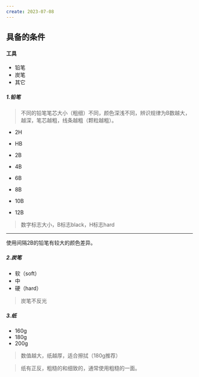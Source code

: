```yaml
---
create: 2023-07-08
---
```

## 具备的条件

#### 工具

* 铅笔
* 炭笔
* 其它

##### 1.铅笔

> 不同的铅笔笔芯大小（粗细）不同，颜色深浅不同，辨识规律为B数越大，越深，笔芯越粗，线条越粗（颗粒越粗）。

* 2H

* HB

* 2B

* 4B

* 6B
* 8B
* 10B
* 12B

> 数字标志大小，B标志black，H标志hard

---

使用间隔2B的铅笔有较大的颜色差异。

##### 2.炭笔

* 软（soft）
* 中
* 硬（hard）

> 炭笔不反光

##### 3.纸

* 160g
* 180g
* 200g

> 数值越大，纸越厚，适合擦拭（180g推荐）

> 纸有正反，粗糙的和细致的，通常使用粗糙的一面。